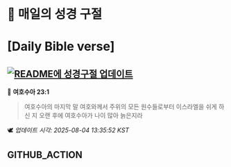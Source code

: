 # 🙏 매일의 성경 구절
# [Daily Bible verse]
## [![README에 성경구절 업데이트](https://github.com/DONGSUKA/first_test/actions/workflows/update-readme-bible.yml/badge.svg)](https://github.com/DONGSUKA/first_test/actions/workflows/update-readme-bible.yml)
<!-- START_BIBLE_VERSE -->
📖 **여호수아 23:1**
> 여호수아의 마지막 말 여호와께서 주위의 모든 원수들로부터 이스라엘을 쉬게 하신 지 오랜 후에 여호수아가 나이 많아 늙은지라

🕊️ _업데이트 시각: 2025-08-04 13:35:52 KST_
  <!-- END_BIBLE_VERSE -->
## GITHUB_ACTION
